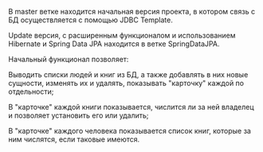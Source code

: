 В master ветке находится начальная версия проекта, в котором связь с БД осуществляется с помощью JDBC Template.


Update версия, с расширенным функционалом и использованием Hibernate и Spring Data JPA находится в ветке SpringDataJPA.


Начальный функционал позволяет:

Выводить списки людей и книг из БД, а также добавлять в них новые сущности, изменять их и удалять, показывать "карточку" каждой по отдельности;

В "карточке" каждой книги показывается, числится ли за ней владелец и позволяет установить его или удалить;

В "карточке" каждого человека показывается список книг, которые за ним числятся, если таковые имеются.
